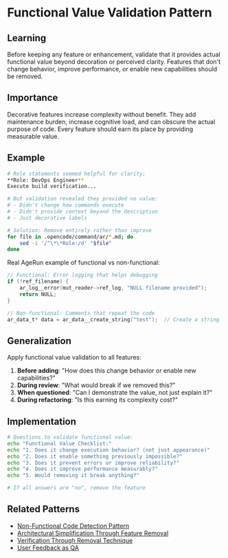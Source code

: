 # Functional Value Validation Pattern

## Learning
Before keeping any feature or enhancement, validate that it provides actual functional value beyond decoration or perceived clarity. Features that don't change behavior, improve performance, or enable new capabilities should be removed.

## Importance
Decorative features increase complexity without benefit. They add maintenance burden, increase cognitive load, and can obscure the actual purpose of code. Every feature should earn its place by providing measurable value.

## Example
```bash
# Role statements seemed helpful for clarity:
**Role: DevOps Engineer**
Execute build verification...

# But validation revealed they provided no value:
# - Didn't change how commands execute
# - Didn't provide context beyond the description
# - Just decorative labels

# Solution: Remove entirely rather than improve
for file in .opencode/command/ar/*.md; do
    sed -i '/^\*\*Role:/d' "$file"
done
```

Real AgeRun example of functional vs non-functional:
```c
// Functional: Error logging that helps debugging
if (!ref_filename) {
    ar_log__error(mut_reader->ref_log, "NULL filename provided");
    return NULL;
}

// Non-functional: Comments that repeat the code
ar_data_t* data = ar_data__create_string("test");  // Create a string
```

## Generalization
Apply functional value validation to all features:
1. **Before adding**: "How does this change behavior or enable new capabilities?"
2. **During review**: "What would break if we removed this?"
3. **When questioned**: "Can I demonstrate the value, not just explain it?"
4. **During refactoring**: "Is this earning its complexity cost?"

## Implementation
```bash
# Questions to validate functional value:
echo "Functional Value Checklist:"
echo "1. Does it change execution behavior? (not just appearance)"
echo "2. Does it enable something previously impossible?"
echo "3. Does it prevent errors or improve reliability?"
echo "4. Does it improve performance measurably?"
echo "5. Would removing it break anything?"

# If all answers are "no", remove the feature
```

## Related Patterns
- [Non-Functional Code Detection Pattern](non-functional-code-detection-pattern.md)
- [Architectural Simplification Through Feature Removal](architectural-simplification-through-feature-removal.md)
- [Verification Through Removal Technique](verification-through-removal-technique.md)
- [User Feedback as QA](user-feedback-as-qa.md)